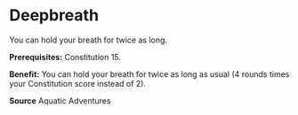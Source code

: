 ﻿---
cssclass: [feats]

---
# Deepbreath

You can hold your breath for twice as long.

**Prerequisites:** Constitution 15.

**Benefit:** You can hold your breath for twice as long as usual (4 rounds times your Constitution score instead of 2).

**Source** Aquatic Adventures
